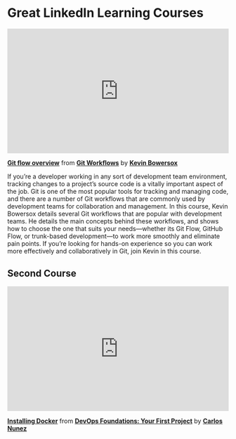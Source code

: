 <h1>Great LinkedIn Learning Courses</h1>

<div style="position:relative;height:0;padding-bottom:56.25%"><iframe width="640" height="360" src="https://www.linkedin.com/learning/embed/git-workflows/git-flow-overview?autoplay=false&claim=AQEMjVgvf6DcPwAAAYFDr-Fz3xRPJOUPNvDpsPDP8d5ms6taB4F4BCC4gUXCnokrl3zIdZpEoESNQZkVShXksDE2uFGW59VFiWDkon3rTFucpYduSeN5q51zhAAbV2nMfI8qWtuDopBbPsJNu4LH93RP0Ux3F-UarofheE0-FbK3X8gtiazM4D0cKDMHV99YNdLMiYgTh4iLoSRmJA-UNzVrBoPG6gOYQJjQlN0XluM_FpKj-jqdNY8aS6kYoFfXqJ9ioTc4ja4t7ntkISBrrmonkSIlKgOg3CH5GLDbq6LRBpW-mpq3rlAnaKirO7KPEJJoKfrSby3-AZw59D_8Vj7yoa7lFiqHdgNdb67qcCu0FXaUH8qUdBOlzfq1zzl7HyqdqoAqAVp9UjN7vPpNdAk5B0nJCZkktpDyfxt30vCkjOiLcHH-fpF0R_BRS9p672HPQHMjMdXO5zc5gdD2FjXlSrkE40xbCSy3BrV58BmdWfnZ67shH7xKfwVHM-Qzocwme4y7_VpA-TI4Ivpx2MIzKtkRIXoDm27hgEjYFgI7wmF99YIZC8YK0G9CCfVv76N8rbRihnsqGFd-aQ3HY7zAjsJbvlUFMGOqjE20rCj7EncAnZy73PyUdNULhRZnRrJdKLdHzOLGi0gpuE6fdC4Bo0wDRN9rFdn4uqmLDAOPrg7QU48plaZr0b1kpZEguJoyCjFErrA30xUQKHiCXrPG3YOS0IrQseJWyzY1f58uY2VtL4tu69IIyKxOseNznJnZnm3J9qQgjsOPkrOaD5zCx-tmM4bKjNWsLlYG1L78tHbz7qeWTXCn2F72k4taoeA6jiuFVAJ87wyR6baHufzcUdbZri3BjGYy2y0J3_XlMB3kBmnS_J2nV1-8WlT3pukIa8C7fSReuE-s-rWnqMRSXkGOnK8BOe925Zcg5-KbqfCQ3D9PCjceHsNrCAChDzSu7Ef3L4MUqJxLlvqWzdiAc-_BHgtcCL9UH0hDt3gRVtJ6GhfbvJ68pyA56fwskAJVgFLI44dHsyC2cXwbgxBQzNU4Qf-H07sQgoNVLGssMYYXOZQPkZk4UsFy5fKWtAnTgX-RkB8u2mS7zxLbc0ml8bqSoQlLwZd5p8eKcUDpetjMZ0h_IHlS0Phz7dEF1In5jMXY33D9g6RJCG6IMqCmgDs-vu6OhdBpeOB6TlY7AyYMU_pRUQ&lipi=urn%3Ali%3Apage%3Ad_learning_content%3BQ5nkXtiWSxSnSFpM3eKYnA%3D%3D&licu" mozallowfullscreen="true" webkitallowfullscreen="true" allowfullscreen="true" frameborder="0" style="position:absolute;width:100%;height:100%;left:0"></iframe></div><p><strong><a href="https://www.linkedin.com/learning/git-workflows/git-flow-overview?trk=embed_lil">Git flow overview</a></strong> from <strong><a href="https://www.linkedin.com/learning/git-workflows?trk=embed_lil">Git Workflows</a></strong> by <strong><a href="https://www.linkedin.com/learning/instructors/kevin-bowersox?trk=embed_lil">Kevin Bowersox</a></strong></p>

If you’re a developer working in any sort of development team environment, tracking changes to a project’s source code is a vitally important aspect of the job. Git is one of the most popular tools for tracking and managing code, and there are a number of Git workflows that are commonly used by development teams for collaboration and management. In this course, Kevin Bowersox details several Git workflows that are popular with development teams. He details the main concepts behind these workflows, and shows how to choose the one that suits your needs—whether its Git Flow, GitHub Flow, or trunk-based development—to work more smoothly and eliminate pain points. If you’re looking for hands-on experience so you can work more effectively and collaboratively in Git, join Kevin in this course.

<h2>Second Course</h2>

<div style="position:relative;height:0;padding-bottom:56.25%"><iframe width="640" height="360" src="https://www.linkedin.com/learning/embed/devops-foundations-your-first-project/installing-docker?autoplay=false&claim=AQGAr1HnDXTxLgAAAYFD0dAm63JHmCDd_vTFrDf6kYP67x1knfcwlIbhHYB_64VOiylbBjMmpfjX-Uf7j9Gm65YnUxQh_vYIS9idv5P6r5ml7DXRU2SS700nYOGlFMoq8mU3jLGnOKucJBPdhtdD4XQHYzVRhN2ccCszuEv_d7ZranvM1OzQtuWpPzMcsRKSiyfqiJpiAGCh50hUxFKv5EJJA1ptkawSnzvmuBPjHbS1W5_izN_sxDgBG8PgJO6o0gZssd8vTAJHIg2uHHsK9ZG4Z0dQr8sOvU0QSD8MUnhn_u7r20Kk1nEkw-qy1e0jzYdqzckxck8h1iwS-HrzQpJbXBRI3cvLOfdRxx6QVd0lhm0nFzvnbjRS3irM6dqDaPM46jrioV5BmPdXF_kCp1SyoILAFFfxuev_3Vo-YpUkClNxnmtT-5LFefTZgibfIuPIzLM5iNUanST1jFiYAeP1sPF1HaMGTUh-mVXGtLEajjRXNZHLmTCsBW9tEuqhRT6AA-5973qkSExgmYw6lQgpuNQKocY3rRwZotUPBgglrArCZQlejU1LyvWyCffQVE2Sa7XOn4mphqtIEmTuxdSKlzf1txiJ3BRdgq9325fcnHGGIglDv3-UaOz-aTsaRj0fabuCKvgvwubhXLAvg6jFldClX1ZCNPC0WOTduQ0ZxmumTZzAG5LKS2LP9mm_bcYkep80GjYTC9sWkYeaZduLb5tZgjPECNS9J4myDOIQxIcS1xN_zqAi03hAEjuu36X__Wfa6oIJ6BB_DOaKGZPv8FRUKQrdPdGPp17BUJkkNaLY-BBvWHciO1Xnr2xyVyffdfSnYg7W7gJOyaExjABDhJf8hPJWFTF-jlIKLRzutTRgPQbKP1j-oeiI8luNn0YjV_nP68oYFUIQpXDE5Fw5jOInhczQyASbbVVeycw-arNciDNOU80wfy6UBqFDlhVKqOE-k17EQPLgxElBAsjMLDBkjQTbYnwutbmR78H8Gst99I9sJO1sYS9x297v2uJthu0otQeo3FoEIAWefoaR0COQDZthcwP0m4lDJ39r0N1V6WFKij7xJIugEpC0iHZ1Jx9f0zm7k_OQgOrEVhqknjahFPz70d6mExP-_JUO5tsJnoMCLad4zmJ9_1JgWcCQ_rvjlyU5b_qbsF5RbNsMSmbzA7WUffJ7g-nNhHAPeJItySPQvw&lipi=urn%3Ali%3Apage%3Ad_learning_content%3BDLyBnXicQkeJXCvhk4lHUQ%3D%3D&licu" mozallowfullscreen="true" webkitallowfullscreen="true" allowfullscreen="true" frameborder="0" style="position:absolute;width:100%;height:100%;left:0"></iframe></div><p><strong><a href="https://www.linkedin.com/learning/devops-foundations-your-first-project/installing-docker?trk=embed_lil">Installing Docker</a></strong> from <strong><a href="https://www.linkedin.com/learning/devops-foundations-your-first-project?trk=embed_lil">DevOps Foundations: Your First Project</a></strong> by <strong><a href="https://www.linkedin.com/learning/instructors/carlos-nunez?trk=embed_lil">Carlos Nunez</a></strong></p>
